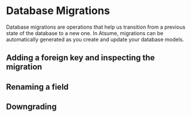 # Database Migrations

Database migrations are operations that help us transition from a previous
state of the database to a new one. In Atsume, migrations can be automatically
generated as you create and update your database models.

## Adding a foreign key and inspecting the migration

## Renaming a field

## Downgrading

